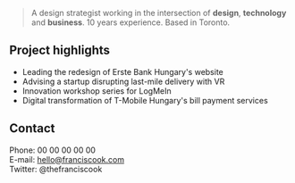>  A design strategist working in the intersection of **design**, **technology** and **business**. 10 years experience. Based in Toronto.

## Project highlights

* Leading the redesign of Erste Bank Hungary's website 
* Advising a startup disrupting last-mile delivery with VR
* Innovation workshop series for LogMeIn
* Digital transformation of T-Mobile Hungary's bill payment services

<!---[More works →]({{ site.baseurl }}/works) just --> 

## Contact

Phone: 00 00 00 00 00  
E-mail: hello@franciscook.com  
Twitter: @thefranciscook